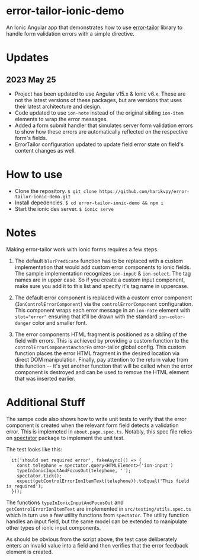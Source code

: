 # error-tailor-ionic-demo
An Ionic Angular app that demonstrates how to use [error-tailor](https://github.com/ngneat/error-tailor) library to handle form validation errors with a simple directive.

# Updates

## 2023 May 25
- Project has been updated to use Angular v15.x & Ionic v6.x. These are not the latest
  versions of these packages, but are versions that uses their latest architecture
  and design.
- Code updated to use `ion-note` instead of the original sibling `ion-item` elements
  to wrap the error messages.
- Added a form submit handler that simulates server form validation errors to show
  how these errors are automatically reflected on the respective form's fields.
- ErrorTailor configuration updated to update field error state on field's content
  changes as well.

# How to use
- Clone the repository. `$ git clone https://github.com/harikvpy/error-tailor-ionic-demo.git`
- Install depedencies. `$ cd error-tailor-ionic-demo && npm i`
- Start the ionic dev server. `$ ionic serve`

# Notes
Making error-tailor work with ionic forms requires a few steps.

1. The default `blurPredicate` function has to be replaced with a custom implementation that would add custom error
   components to ionic fields. The sample implementation recognizes `ion-input` & `ion-select`. The tag names are
   in upper case. So if you create a custom input component, make sure you add it to this list and specify it's
   tag name in uppercase.

2. The default error component is replaced with a custom error component (`IonControlErrorComponent`) via the
   `controlErrorComponent` configuration. This component wraps each error message in an `ion-note` element
   with `slot="error"` ensuring that it'll be drawn with the standard `ion-color-danger` color and smaller font.

3. The error components HTML fragment is positioned as a sibling of the field with errors. This is achieved by
   providing a custom function to the `controlErrorComponentAnchorFn` error-tailor global config. This custom
   function places the error HTML fragment in the desired location via direct DOM manipulation. Finally, pay
   attention to the return value from this function -- it's yet another function that will be called when the
   error component is destroyed and can be used to remove the HTML element that was inserted earlier.

# Additional Stuff
The sampe code also shows how to write unit tests to verify that the error component is created when the relevant
form field detects a validation error. This is implemeted in `about.page.spec.ts`. Notably, this spec file relies
on [spectator](https://github.com/ngneat/spectator) package to implement the unit test.

The test looks like this:

```
  it('should set required error', fakeAsync(() => {
    const telephone = spectator.query<HTMLElement>('ion-input')
    typeInIonicInputAndFocusOut(telephone, '');
    spectator.tick();
    expect(getControlErrorIonItemText(telephone)).toEqual('This field is required');
  }));
```

The functions `typeInIonicInputAndFocusOut` and `getControlErrorIonItemText` are implemented in 
`src/testing/utils.spec.ts` which in turn use a few utility functions from `spectator`. The utility function
handles an input field, but the same model can be extended to manipulate other types of ionic input components.

As should be obvious from the script above, the test case deliberately enters an invalid value into a
field and then verifies that the error feedback element is created.
